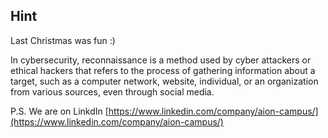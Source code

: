 ## Hint

Last Christmas was fun :)

In cybersecurity, reconnaissance is a method used by cyber attackers or ethical hackers that refers to the process of gathering information about a target, such as a computer network, website, individual, or an organization from various sources, even through social media.

P.S. We are on LinkdIn [https://www.linkedin.com/company/aion-campus/](https://www.linkedin.com/company/aion-campus/)